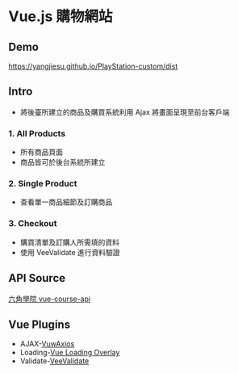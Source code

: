 # Vue.js 購物網站

## Demo
https://yangjiesu.github.io/PlayStation-custom/dist

## Intro
* 將後臺所建立的商品及購買系統利用 Ajax 將畫面呈現至前台客戶端

### 1. All Products
* 所有商品頁面
* 商品皆可於後台系統所建立

### 2. Single Product 
* 查看單一商品細節及訂購商品

### 3. Checkout 
* 購買清單及訂購人所需填的資料
* 使用 VeeValidate 進行資料驗證

## API Source
[六角學院 vue-course-api](https://github.com/hexschool/vue-course-api-wiki/wiki)

## Vue Plugins
* AJAX-[VuwAxios](https://www.npmjs.com/package/vue-axios)
* Loading-[Vue Loading Overlay](https://github.com/ankurk91/vue-loading-overlay)
* Validate-[VeeValidate](https://github.com/baianat/vee-validate)
